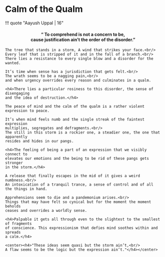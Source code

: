 # Calm of the Qualm

!!! quote "Aayush Uppal | 16"
    <center><h4>“ To comprehend is not a concern to be,<br/>
    cause justification ain’t the order of the disorder.”</h4></center>

    The tree that stands in a storm, A wind that strikes your face.<br/>
    Every leaf that is stripped of it and in the fall of a branch.<br/>
    There lies a resistance to every single blow and a disorder for the wanted.

    It’s time when sense has a jurisdiction that gets felt.<br/>
    The wrath seems to be a nagging pain,<br/>
    and when urgency overrides every reason and culminates in a qualm.

    <h4>There lies a particular rosiness to this disorder, the sense of disengaging
    and the idea of destruction.</h4>

    The peace of mind and the calm of the qualm is a rather violent expression to peace.

    It’s when mind feels numb and the single streak of the faintest expression
    multiplies, segregates and defragments.<br/>
    The still in this storm is a rockier one, a steadier one, the one that apparently
    resides and hides in our pangs.

    <h4>The feeling of being a part of an expression that we visibly connect to
    elevates our emotions and the being to be rid of these pangs gets stronger
    in the storm.</h4>

    A release that finally escapes in the mid of it gives a weird numbness.<br/>
    An intoxication of a tranquil trance, a sense of control and of all the things in hand.

    Apprehensions seem to die and a pandemonium arises.<br/>
    Things that may have felt so cynical but for the moment the moment beholds
    ceases and overrides a worldly sense.

    <h4>Palpable it gets all through even to the slightest to the smallest of fragments
    of conscience. This expressionism that defies mind soothes within and spreads
    a calm.</h4>

    <center><h4>"These ideas seem quasi but the storm ain’t,<br/>
    A flaw seems to be the logic but the expression ain’t."</h4></center>

[^1]: `thoughts`, `restless mind`


<div id="fb-root"></div>
<script async defer crossorigin="anonymous" src="https://connect.facebook.net/en_GB/sdk.js#xfbml=1&version=v5.0"></script>

<div class="fb-comments" data-href="https://aayushuppal.github.io/site/blog/calm_qualm/" data-order-by="social" data-width="100%" data-numposts="5"></div>
